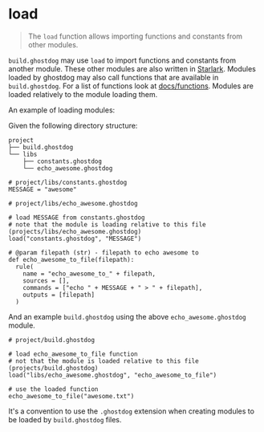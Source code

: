# load
> The `load` function allows importing functions and constants from other modules.

`build.ghostdog` may use `load` to import functions and constants from another
module. These other modules are also written in [Starlark](https://github.com/google/starlark-go/blob/master/doc/spec.md). Modules loaded by ghostdog may also call functions that are available in `build.ghostdog`. For a list of functions look at [docs/functions](.). Modules are loaded relatively to the module loading them.

An example of loading modules:

Given the following directory structure:

```
project
├── build.ghostdog
└── libs
    ├── constants.ghostdog
    └── echo_awesome.ghostdog
```

```starlark
# project/libs/constants.ghostdog
MESSAGE = "awesome"
```

```starlark
# project/libs/echo_awesome.ghostdog

# load MESSAGE from constants.ghostdog
# note that the module is loading relative to this file (projects/libs/echo_awesome.ghostdog)
load("constants.ghostdog", "MESSAGE")

# @param filepath (str) - filepath to echo awesome to
def echo_awesome_to_file(filepath):
  rule(
    name = "echo_awesome_to_" + filepath,
    sources = [],
    commands = ["echo " + MESSAGE + " > " + filepath],
    outputs = [filepath]
  )
```

And an example `build.ghostdog` using the above `echo_awesome.ghostdog` module.

```starlark
# project/build.ghostdog

# load echo_awesome_to_file function
# not that the module is loaded relative to this file (projects/build.ghostdog)
load("libs/echo_awesome.ghostdog", "echo_awesome_to_file")

# use the loaded function
echo_awesome_to_file("awesome.txt")
```

It's a convention to use the `.ghostdog` extension when creating modules to be
loaded by `build.ghostdog` files.
